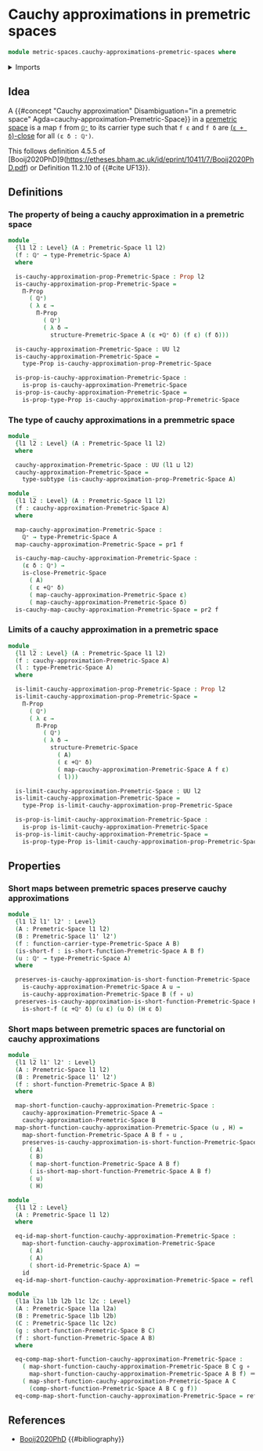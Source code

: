 # Cauchy approximations in premetric spaces

```agda
module metric-spaces.cauchy-approximations-premetric-spaces where
```

<details><summary>Imports</summary>

```agda
open import elementary-number-theory.positive-rational-numbers

open import foundation.dependent-pair-types
open import foundation.equivalences
open import foundation.function-extensionality
open import foundation.function-types
open import foundation.homotopies
open import foundation.identity-types
open import foundation.logical-equivalences
open import foundation.propositions
open import foundation.subtypes
open import foundation.universe-levels

open import metric-spaces.premetric-spaces
open import metric-spaces.short-functions-premetric-spaces
```

</details>

## Idea

A
{{#concept "Cauchy approximation" Disambiguation="in a premetric space" Agda=cauchy-approximation-Premetric-Space}}
in a [premetric space](metric-spaces.premetric-spaces.md) is a map `f` from
[`ℚ⁺`](elementary-number-theory.positive-rational-numbers.md) to its carrier
type such that `f ε` and `f δ` are
[(`ε + δ`)-close](metric-spaces.premetric-structures.md) for all `(ε δ : ℚ⁺)`.

This follows definition 4.5.5 of
[Booij2020PhD]9(https://etheses.bham.ac.uk/id/eprint/10411/7/Booij2020PhD.pdf)
or Definition 11.2.10 of {{#cite UF13}}.

## Definitions

### The property of being a cauchy approximation in a premetric space

```agda
module _
  {l1 l2 : Level} (A : Premetric-Space l1 l2)
  (f : ℚ⁺ → type-Premetric-Space A)
  where

  is-cauchy-approximation-prop-Premetric-Space : Prop l2
  is-cauchy-approximation-prop-Premetric-Space =
    Π-Prop
      ( ℚ⁺)
      ( λ ε →
        Π-Prop
          ( ℚ⁺)
          ( λ δ →
            structure-Premetric-Space A (ε +ℚ⁺ δ) (f ε) (f δ)))

  is-cauchy-approximation-Premetric-Space : UU l2
  is-cauchy-approximation-Premetric-Space =
    type-Prop is-cauchy-approximation-prop-Premetric-Space

  is-prop-is-cauchy-approximation-Premetric-Space :
    is-prop is-cauchy-approximation-Premetric-Space
  is-prop-is-cauchy-approximation-Premetric-Space =
    is-prop-type-Prop is-cauchy-approximation-prop-Premetric-Space
```

### The type of cauchy approximations in a premmetric space

```agda
module _
  {l1 l2 : Level} (A : Premetric-Space l1 l2)
  where

  cauchy-approximation-Premetric-Space : UU (l1 ⊔ l2)
  cauchy-approximation-Premetric-Space =
    type-subtype (is-cauchy-approximation-prop-Premetric-Space A)

module _
  {l1 l2 : Level} (A : Premetric-Space l1 l2)
  (f : cauchy-approximation-Premetric-Space A)
  where

  map-cauchy-approximation-Premetric-Space :
    ℚ⁺ → type-Premetric-Space A
  map-cauchy-approximation-Premetric-Space = pr1 f

  is-cauchy-map-cauchy-approximation-Premetric-Space :
    (ε δ : ℚ⁺) →
    is-close-Premetric-Space
      ( A)
      ( ε +ℚ⁺ δ)
      ( map-cauchy-approximation-Premetric-Space ε)
      ( map-cauchy-approximation-Premetric-Space δ)
  is-cauchy-map-cauchy-approximation-Premetric-Space = pr2 f
```

### Limits of a cauchy approximation in a premetric space

```agda
module _
  {l1 l2 : Level} (A : Premetric-Space l1 l2)
  (f : cauchy-approximation-Premetric-Space A)
  (l : type-Premetric-Space A)
  where

  is-limit-cauchy-approximation-prop-Premetric-Space : Prop l2
  is-limit-cauchy-approximation-prop-Premetric-Space =
    Π-Prop
      ( ℚ⁺)
      ( λ ε →
        Π-Prop
          ( ℚ⁺)
          ( λ δ →
            structure-Premetric-Space
              ( A)
              ( ε +ℚ⁺ δ)
              ( map-cauchy-approximation-Premetric-Space A f ε)
              ( l)))

  is-limit-cauchy-approximation-Premetric-Space : UU l2
  is-limit-cauchy-approximation-Premetric-Space =
    type-Prop is-limit-cauchy-approximation-prop-Premetric-Space

  is-prop-is-limit-cauchy-approximation-Premetric-Space :
    is-prop is-limit-cauchy-approximation-Premetric-Space
  is-prop-is-limit-cauchy-approximation-Premetric-Space =
    is-prop-type-Prop is-limit-cauchy-approximation-prop-Premetric-Space
```

## Properties

### Short maps between premetric spaces preserve cauchy approximations

```agda
module _
  {l1 l2 l1' l2' : Level}
  (A : Premetric-Space l1 l2)
  (B : Premetric-Space l1' l2')
  (f : function-carrier-type-Premetric-Space A B)
  (is-short-f : is-short-function-Premetric-Space A B f)
  (u : ℚ⁺ → type-Premetric-Space A)
  where

  preserves-is-cauchy-approximation-is-short-function-Premetric-Space :
    is-cauchy-approximation-Premetric-Space A u →
    is-cauchy-approximation-Premetric-Space B (f ∘ u)
  preserves-is-cauchy-approximation-is-short-function-Premetric-Space H ε δ =
    is-short-f (ε +ℚ⁺ δ) (u ε) (u δ) (H ε δ)
```

### Short maps between premetric spaces are functorial on cauchy approximations

```agda
module _
  {l1 l2 l1' l2' : Level}
  (A : Premetric-Space l1 l2)
  (B : Premetric-Space l1' l2')
  (f : short-function-Premetric-Space A B)
  where

  map-short-function-cauchy-approximation-Premetric-Space :
    cauchy-approximation-Premetric-Space A →
    cauchy-approximation-Premetric-Space B
  map-short-function-cauchy-approximation-Premetric-Space (u , H) =
    map-short-function-Premetric-Space A B f ∘ u ,
    preserves-is-cauchy-approximation-is-short-function-Premetric-Space
      ( A)
      ( B)
      ( map-short-function-Premetric-Space A B f)
      ( is-short-map-short-function-Premetric-Space A B f)
      ( u)
      ( H)

module _
  {l1 l2 : Level}
  (A : Premetric-Space l1 l2)
  where

  eq-id-map-short-function-cauchy-approximation-Premetric-Space :
    map-short-function-cauchy-approximation-Premetric-Space
      ( A)
      ( A)
      ( short-id-Premetric-Space A) ＝
    id
  eq-id-map-short-function-cauchy-approximation-Premetric-Space = refl

module _
  {l1a l2a l1b l2b l1c l2c : Level}
  (A : Premetric-Space l1a l2a)
  (B : Premetric-Space l1b l2b)
  (C : Premetric-Space l1c l2c)
  (g : short-function-Premetric-Space B C)
  (f : short-function-Premetric-Space A B)
  where

  eq-comp-map-short-function-cauchy-approximation-Premetric-Space :
    ( map-short-function-cauchy-approximation-Premetric-Space B C g ∘
      map-short-function-cauchy-approximation-Premetric-Space A B f) ＝
    ( map-short-function-cauchy-approximation-Premetric-Space A C
      (comp-short-function-Premetric-Space A B C g f))
  eq-comp-map-short-function-cauchy-approximation-Premetric-Space = refl
```

## References

- [Booij2020PhD](https://etheses.bham.ac.uk/id/eprint/10411/7/Booij2020PhD.pdf)
  {{#bibliography}}
